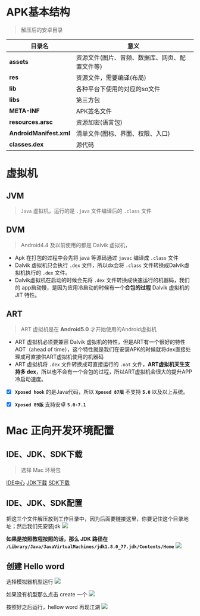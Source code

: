 # APK基本结构
> 解压后的安卓目录

| 目录名 | 意义 | 
| --- | --- | 
| **assets** | 资源文件(图片、音频、数据库、网页、配置文件等) |  
| **res** | 资源文件，需要编译(布局) |  
| **lib** | 各种平台下使用的对应的so文件 |  
| **libs** | 第三方包 |  
| **META-INF** | APK签名文件 |  
| **resources.arsc** | 资源加密(语言包) |  
| **AndroidManifest.xml** | 清单文件(图标、界面、权限、入口) |  
| **classes.dex**	 | 源代码  |  

# 虚拟机
## JVM
> `Java` 虚拟机，运行的是 `.java` 文件编译后的 `.class` 文件

## DVM
> Android4.4 及以前使用的都是 Dalvik 虚拟机，
 
- Apk 在打包的过程中会先将 java 等源码通过 `javac` 编译成 `.class` 文件
- Dalvik 虚拟机只会执行 `.dex` 文件，所以dx会将 `.class` 文件转换成Dalvik虚拟机执行的 `.dex` 文件。
- Dalvik虚拟机在启动的时候会先将 `.dex` 文件转换成快速运行的机器码，我们的 app启动慢，是因为应用冷启动的时候有一个**合包的过程** Dalvik 虚拟机的 JIT 特性。

## ART
> ART 虚拟机是在 **Android5.0** 才开始使用的Android虚拟机

- ART 虚拟机必须要兼容 Dalvik 虚拟机的特性，但是ART有一个很好的特性AOT（ahead of time），这个特性就是我们在安装APK的时候就将dex直接处理成可直接供ART虚拟机使用的机器码
- ART 虚拟机将 `.dex` 文件转换成可直接运行的 `.oat` 文件，**ART虚拟机天生支持多 dex**，所以也不会有一个合包的过程，所以ART虚拟机会很大的提升APP冷启动速度。
- [x] **`Xposed hook`** 的是Java代码，所以 **`Xposed 87版`** 不支持 **`5.0`** 以及以上系统。
- [x] **`Xposed 89版`** 支持安卓 **`5.0-7.1`**
			
			
# Mac 正向开发环境配置
## IDE、JDK、SDK下载
> 选择 Mac 环境包

[IDE中心](http://www.android-studio.org/)
[JDK下载](http://jdk.android-studio.org/)
[SDK下载](http://tools.android-studio.org/index.php/sdk)
  
  
## IDE、JDK、SDK配置
把这三个文件解压放到工作目录中，因为后面要链接这里，你要记住这个目录地址；然后我们先安装jdk
![](https://zok-blog.oss-cn-hangzhou.aliyuncs.com/images/20190818/1.png?x-oss-process=image/resize,h_600)

**如果是按照教程按照的话，那么 JDK 路径在 `/Library/Java/JavaVirtualMachines/jdk1.8.0_77.jdk/Contents/Home`**
![](https://zok-blog.oss-cn-hangzhou.aliyuncs.com/images/20190818/2.png)



## 创建 Hello word

选择模拟器机型运行
![](https://zok-blog.oss-cn-hangzhou.aliyuncs.com/images/20190818/3.png?x-oss-process=image/resize,h_400)

如果没有机型那么点击 create 一个
![](https://zok-blog.oss-cn-hangzhou.aliyuncs.com/images/20190818/4.png?x-oss-process=image/resize,h_400)

按照好之后运行，hellow word 再现江湖
![](https://zok-blog.oss-cn-hangzhou.aliyuncs.com/images/20190818/5.png?x-oss-process=image/resize,h_400)
				
				